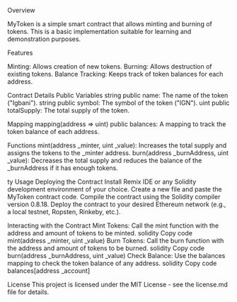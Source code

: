 Overview

MyToken is a simple smart contract that allows minting and burning of tokens. This is a basic implementation suitable for learning and demonstration purposes.

Features

Minting: Allows creation of new tokens.
Burning: Allows destruction of existing tokens.
Balance Tracking: Keeps track of token balances for each address.

Contract Details
Public Variables
string public name: The name of the token ("Igbani").
string public symbol: The symbol of the token ("IGN").
uint public totalSupply: The total supply of the token.


Mapping
mapping(address => uint) public balances: A mapping to track the token balance of each address.


Functions
mint(address _minter, uint _value): Increases the total supply and assigns the tokens to the _minter address.
burn(address _burnAddress, uint _value): Decreases the total supply and reduces the balance of the _burnAddress if it has enough tokens.

ty
Usage
Deploying the Contract
Install Remix IDE or any Solidity development environment of your choice.
Create a new file and paste the MyToken contract code.
Compile the contract using the Solidity compiler version 0.8.18.
Deploy the contract to your desired Ethereum network (e.g., a local testnet, Ropsten, Rinkeby, etc.).


Interacting with the Contract
Mint Tokens: Call the mint function with the address and amount of tokens to be minted.
solidity
Copy code
mint(address _minter, uint _value)
Burn Tokens: Call the burn function with the address and amount of tokens to be burned.
solidity
Copy code
burn(address _burnAddress, uint _value)
Check Balance: Use the balances mapping to check the token balance of any address.
solidity
Copy code
balances[address _account]


License
This project is licensed under the MIT License - see the license.md file for details.

